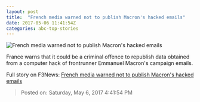 ```yaml
---
layout: post
title:  "French media warned not to publish Macron's hacked emails"
date: 2017-05-06 11:41:54Z
categories: abc-top-stories
---
```


![French media warned not to publish Macron's hacked emails](http://www.abc.net.au/news/image/8453796-1x1-700x700.jpg)

France warns that it could be a criminal offence to republish data obtained from a computer hack of frontrunner Emmanuel Macron's campaign emails.


Full story on F3News: [French media warned not to publish Macron's hacked emails](http://www.f3nws.com/n/MTVuzG)

> Posted on: Saturday, May 6, 2017 4:41:54 PM
